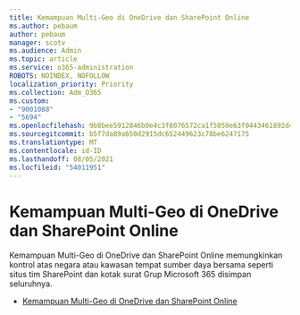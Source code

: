 ```yaml
---
title: Kemampuan Multi-Geo di OneDrive dan SharePoint Online
ms.author: pebaum
author: pebaum
manager: scotv
ms.audience: Admin
ms.topic: article
ms.service: o365-administration
ROBOTS: NOINDEX, NOFOLLOW
localization_priority: Priority
ms.collection: Adm_O365
ms.custom:
- "9001088"
- "5694"
ms.openlocfilehash: 9b8bee5912846b0e4c3f8076572ca1f5059e63f0443461892d4e2d3041913288
ms.sourcegitcommit: b5f7da89a650d2915dc652449623c78be6247175
ms.translationtype: MT
ms.contentlocale: id-ID
ms.lasthandoff: 08/05/2021
ms.locfileid: "54011951"
---
```

# <a name="multi-geo-capabilities-in-onedrive-and-sharepoint-online"></a>Kemampuan Multi-Geo di OneDrive dan SharePoint Online

Kemampuan Multi-Geo di OneDrive dan SharePoint Online memungkinkan kontrol atas negara atau kawasan tempat sumber daya bersama seperti situs tim SharePoint dan kotak surat Grup Microsoft 365 disimpan seluruhnya.
- [Kemampuan Multi-Geo di OneDrive dan SharePoint Online](https://docs.microsoft.com/office365/enterprise/multi-geo-capabilities-in-onedrive-and-sharepoint-online-in-office-365)
